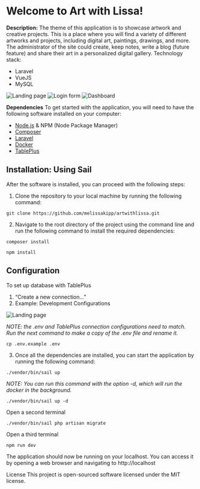 # Welcome to Art with Lissa!

**Description:** The theme of this application is to showcase artwork and creative projects. This is a place where you will find a variety of different artworks and projects, including digital art, paintings, drawings, and more. The administrator of the site could create, keep notes, write a blog (future feature) and share their art in a personalized digital gallery.
Technology stack:
-	Laravel
-	VueJS
-	MySQL

<img src="resources/images/20230114_landingpage.png" alt="Landing page">
<img src="resources/images/20230114_login.png" alt="Login form">
<img src="./resources/images/20230114_danshboard.png" alt="Dashboard">

**Dependencies**
To get started with the application, you will need to have the following software installed on your computer:
-	[Node.js](https://nodejs.org/) & NPM (Node Package Manager)
-	[Composer](https://getcomposer.org/)
-	[Laravel](https://laravel.com/docs/9.x/installation#choosing-your-sail-services)
-	[Docker](https://www.docker.com/)
-	[TablePlus]( https://tableplus.com/)

## Installation: Using Sail
<p>After the software is installed, you can proceed with the following steps:</p>

1. Clone the repository to your local machine by running the following command:
```shell
git clone https://github.com/melissakipp/artwithlissa.git
```

2. Navigate to the root directory of the project using the command line and run the following command to install the required dependencies:
```shell
composer install

npm install
```

## Configuration
To set up database with TablePlus
1.	“Create a new connection…” 
2. Example: Development Configurations

<img src="/resources/images/20230114_database-configs.png" alt="Landing page">

<p><em>NOTE: the .env and TablePlus connection configurations need to match. Run the next command to make a copy of the .env file and rename it.</em></p>

```shell
cp .env.example .env
```

3. Once all the dependencies are installed, you can start the application by running the following command:
```shell
./vendor/bin/sail up
```

<p><em>NOTE: You can run this command with the option -d, which will run the docker in the background.</em></p>

```shell
./vendor/bin/sail up -d
```

<p>Open a second terminal</p>

```shell
./vendor/bin/sail php artisan migrate
```


<p>Open a third terminal</p>

```shell
npm run dev
```

The application should now be running on your localhost. You can access it by opening a web browser and navigating to http://localhost

License
This project is open-sourced software licensed under the MIT license.

